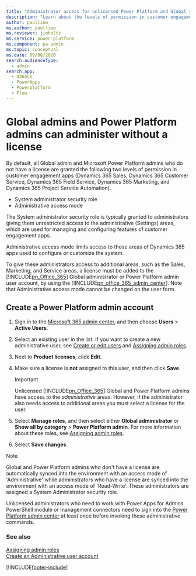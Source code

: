 ```yaml
---
title: "Administrator access for unlicensed Power Platform and Global admins"
description: "Learn about the levels of permission in customer engagement apps available for Global admins and Microsoft Power Platform admins who don't have a license."
author: paulliew
ms.author: paulliew
ms.reviewer: jimholtz
ms.service: power-platform
ms.component: pa-admin
ms.topic: conceptual
ms.date: 09/08/2020
search.audienceType: 
  - admin
search.app:
  - D365CE
  - PowerApps
  - Powerplatform
  - Flow
---
```

# Global admins and Power Platform admins can administer without a license

By default, all Global admin and Microsoft Power Platform admins who do not have a license are granted the following two levels of permission in customer engagement apps (Dynamics 365 Sales, Dynamics 365 Customer Service, Dynamics 365 Field Service, Dynamics 365 Marketing, and Dynamics 365 Project Service Automation).  
  
- System administrator security role  
- Administrative access mode  
  
The System administrator security role is typically granted to administrators giving them unrestricted access to the administrative (Settings) areas, which are used for managing and configuring features of customer engagement apps.  
  
Administrative access mode limits access to those areas of Dynamics 365 apps used to configure or customize the system.  
  
To give these administrators access to additional areas, such as the Sales, Marketing, and Service areas, a license must be added to the [!INCLUDE[pn_Office_365](../includes/pn-office-365.md)] Global administrator or Power Platform admin user account, by using the [!INCLUDE[pn_office_365_admin_center](../includes/pn-office-365-admin-center.md)]. Note that Administrative access mode cannot be changed on the user form.  
  
## Create a Power Platform admin account  
  
1. Sign in to the [Microsoft 365 admin center](https://admin.microsoft.com), and then choose **Users** > **Active Users**.  
  
2. Select an existing user in the list. If you want to create a new administrative user, see [Create or edit users](https://support.office.com/article/Create-or-edit-users-435ccec3-09dd-4587-9ebd-2f3cad6bc2bc) and [Assigning admin roles](https://support.office.com/article/Assign-admin-roles-in-Office-365-eac4d046-1afd-4f1a-85fc-8219c79e1504).  
  
3. Next to **Product licenses**, click **Edit**.  
  
4. Make sure a license is **not** assigned to this user, and then click **Save**.  
  
   > [!IMPORTANT]
   > Unlicensed [!INCLUDE[pn_Office_365](../includes/pn-office-365.md)] Global and Power Platform admins have access to the *administrative* areas. However, if the administrator also needs access to additional areas you must select a license for the user.  
  
5. Select **Manage roles**, and then select either **Global administrator** or **Show all by category** > **Power Platform admin**. For more information about these roles, see [Assigning admin roles](https://support.office.com/article/Assign-admin-roles-in-Office-365-eac4d046-1afd-4f1a-85fc-8219c79e1504).  
  
6. Select  **Save changes**.  
  
> [!NOTE]
> Global and Power Platform admins who don't have a license are automatically synced into the environment with an access mode of 'Administrative' while administrators who have a license are synced into the environment with an access mode of 'Read-Write'.  These administrators are assigned a System Administrator security role. 
> 
> Unlicensed administrators who need to work with Power Apps for Admins PowerShell module or management connectors need to sign into the [Power Platform admin center](https://admin.powerplatform.microsoft.com/) at least once before invoking these administrative commands.

### See also  
[Assigning admin roles](https://support.office.com/article/Assign-admin-roles-in-Office-365-eac4d046-1afd-4f1a-85fc-8219c79e1504) <br />
[Create an Administrative user account](./create-users-assign-online-security-roles.md#create-an-administrative-user-account)


[!INCLUDE[footer-include](../includes/footer-banner.md)]